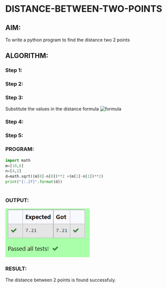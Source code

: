 # DISTANCE-BETWEEN-TWO-POINTS

## AIM:
To write a python program to find the distance two 2 points
## ALGORITHM:
### Step 1: 
### Step 2: 
### Step 3: 
Substitute the values in the distance formula  ![formula](/formula.png)
### Step 4: 
### Step 5: 
### PROGRAM:
``` python
import math
m=[10,6]
n=[4,2]
d=math.sqrt((m[0]-n[0])**2 +(m[1]-n[1])**2)
print("{:.2f}".format(d))
  

```
### OUTPUT:
![label](./dist2pts.png)

### RESULT:
The distance between 2 points is found successfuly.
